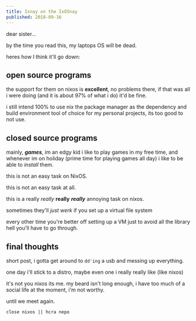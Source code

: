 ```yaml
---
title: Ixnay on the IxOSnay
published: 2018-09-16
---
```


dear sister...

by the time you read this, my laptops OS will be dead.

heres how I think it'll go down:

## open source programs

the support for them on nixos is **excellent**, no problems there, if that was all i were doing (and it is about 97% of what i do) it'd be fine.

i still intend 100% to use nix the package manager as the dependency and build environment tool of choice for my personal projects, its too good to not use.

## closed source programs

mainly, ***games***, im an edgy kid i like to play games in my free time, and whenever im on holiday (prime time for playing games all day) i like to be able to *install* them.

this is not an easy task on NixOS.

this is not an easy task at all.

this is a really *really* **really** ***really*** annoying task on nixos.

sometimes they'll *just werk* if you set up a virtual file system

every other time you're better off setting up a VM just to avoid all the library hell you'll have to go through.

## final thoughts

short post, i gotta get around to `dd'ing` a usb and messing up everything.

one day i'll stick to a distro, maybe even one i really really like (like nixos)

it's not you nixos its me. my beard isn't long enough, i have too much of a social life at the moment, i'm not worthy.

until we meet again.

`close nixos || hcra nepo`
